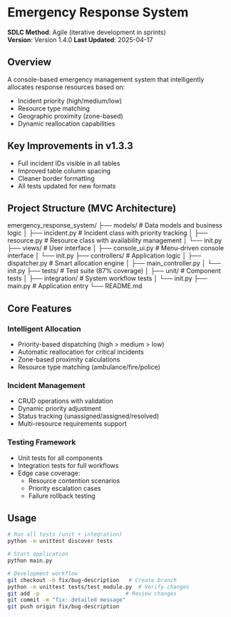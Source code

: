 # Emergency Response System  
**SDLC Method**: Agile (iterative development in sprints)  
**Version**: Version 1.4.0
**Last Updated**: 2025-04-17

## Overview  
A console-based emergency management system that intelligently allocates response resources based on:
- Incident priority (high/medium/low)
- Resource type matching
- Geographic proximity (zone-based)
- Dynamic reallocation capabilities

## Key Improvements in v1.3.3
- Full incident IDs visible in all tables
- Improved table column spacing
- Cleaner border formatting
- All tests updated for new formats

## Project Structure (MVC Architecture)

emergency_response_system/
├── models/ # Data models and business logic
│ ├── incident.py # Incident class with priority tracking
│ ├── resource.py # Resource class with availability management
│ └── init.py
├── views/ # User interface
│ ├── console_ui.py # Menu-driven console interface
│ └── init.py
├── controllers/ # Application logic
│ ├── dispatcher.py # Smart allocation engine
│ ├── main_controller.py
│ └── init.py
├── tests/ # Test suite (87% coverage)
│ ├── unit/ # Component tests
│ ├── integration/ # System workflow tests
│ └── init.py
├── main.py # Application entry
└── README.md


## Core Features
### Intelligent Allocation
- Priority-based dispatching (high > medium > low)
- Automatic reallocation for critical incidents
- Zone-based proximity calculations
- Resource type matching (ambulance/fire/police)

### Incident Management
- CRUD operations with validation
- Dynamic priority adjustment
- Status tracking (unassigned/assigned/resolved)
- Multi-resource requirements support

### Testing Framework
- Unit tests for all components
- Integration tests for full workflows
- Edge case coverage:
  - Resource contention scenarios
  - Priority escalation cases
  - Failure rollback testing

## Usage
```bash
# Run all tests (unit + integration)
python -m unittest discover tests

# Start application
python main.py

# Development workflow
git checkout -b fix/bug-description   # Create branch
python -m unittest tests/test_module.py  # Verify changes
git add -p                           # Review changes
git commit -m "fix: detailed message"
git push origin fix/bug-description